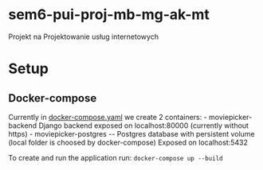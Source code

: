 # sem6-pui-proj-mb-mg-ak-mt
Projekt na Projektowanie usług internetowych

# Setup
## Docker-compose
Currently in [docker-compose.yaml](docker-compose.yaml) we create 2 containers:
    - moviepicker-backend 
        Django backend exposed on localhost:80000 (currently without https)
    - moviepicker-postgres -- 
        Postgres database with persistent volume (local folder is choosed by docker-compose)
        Exposed on localhost:5432



To create and run the application run:
`docker-compose up --build`